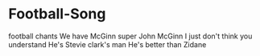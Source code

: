 # Football-Song
football chants
We have McGinn super John McGinn 
I just don't think you understand 
He's Stevie clark's man 
He's better than Zidane